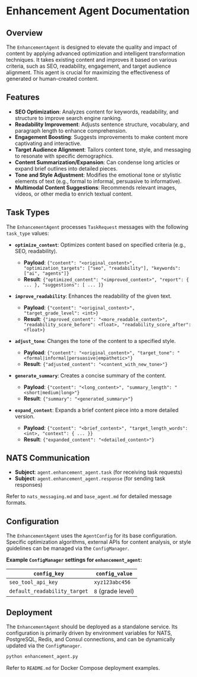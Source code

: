 # Enhancement Agent Documentation

## Overview

The `EnhancementAgent` is designed to elevate the quality and impact of content by applying advanced optimization and intelligent transformation techniques. It takes existing content and improves it based on various criteria, such as SEO, readability, engagement, and target audience alignment. This agent is crucial for maximizing the effectiveness of generated or human-created content.

## Features

*   **SEO Optimization**: Analyzes content for keywords, readability, and structure to improve search engine ranking.
*   **Readability Improvement**: Adjusts sentence structure, vocabulary, and paragraph length to enhance comprehension.
*   **Engagement Boosting**: Suggests improvements to make content more captivating and interactive.
*   **Target Audience Alignment**: Tailors content tone, style, and messaging to resonate with specific demographics.
*   **Content Summarization/Expansion**: Can condense long articles or expand brief outlines into detailed pieces.
*   **Tone and Style Adjustment**: Modifies the emotional tone or stylistic elements of text (e.g., formal to informal, persuasive to informative).
*   **Multimodal Content Suggestions**: Recommends relevant images, videos, or other media to enrich textual content.

## Task Types

The `EnhancementAgent` processes `TaskRequest` messages with the following `task_type` values:

*   **`optimize_content`**: Optimizes content based on specified criteria (e.g., SEO, readability).
    *   **Payload**: `{"content": "<original_content>", "optimization_targets": ["seo", "readability"], "keywords": ["ai", "agents"]}`
    *   **Result**: `{"optimized_content": "<improved_content>", "report": { ... }, "suggestions": [ ... ]}`

*   **`improve_readability`**: Enhances the readability of the given text.
    *   **Payload**: `{"content": "<original_content>", "target_grade_level": <int>}`
    *   **Result**: `{"improved_content": "<more_readable_content>", "readability_score_before": <float>, "readability_score_after": <float>}`

*   **`adjust_tone`**: Changes the tone of the content to a specified style.
    *   **Payload**: `{"content": "<original_content>", "target_tone": "<formal|informal|persuasive|empathetic>"}`
    *   **Result**: `{"adjusted_content": "<content_with_new_tone>"}`

*   **`generate_summary`**: Creates a concise summary of the content.
    *   **Payload**: `{"content": "<long_content>", "summary_length": "<short|medium|long>"}`
    *   **Result**: `{"summary": "<generated_summary>"}`

*   **`expand_content`**: Expands a brief content piece into a more detailed version.
    *   **Payload**: `{"content": "<brief_content>", "target_length_words": <int>, "context": { ... }}`
    *   **Result**: `{"expanded_content": "<detailed_content>"}`

## NATS Communication

*   **Subject**: `agent.enhancement_agent.task` (for receiving task requests)
*   **Subject**: `agent.enhancement_agent.response` (for sending task responses)

Refer to `nats_messaging.md` and `base_agent.md` for detailed message formats.

## Configuration

The `EnhancementAgent` uses the `AgentConfig` for its base configuration. Specific optimization algorithms, external APIs for content analysis, or style guidelines can be managed via the `ConfigManager`.

**Example `ConfigManager` settings for `enhancement_agent`:**

| `config_key`      | `config_value`                                                              |
|-------------------|-----------------------------------------------------------------------------|
| `seo_tool_api_key`| `xyz123abc456`                                                              |
| `default_readability_target` | `8` (grade level)                                                           |

## Deployment

The `EnhancementAgent` should be deployed as a standalone service. Its configuration is primarily driven by environment variables for NATS, PostgreSQL, Redis, and Consul connections, and can be dynamically updated via the `ConfigManager`.

```bash
python enhancement_agent.py
```

Refer to `README.md` for Docker Compose deployment examples.

